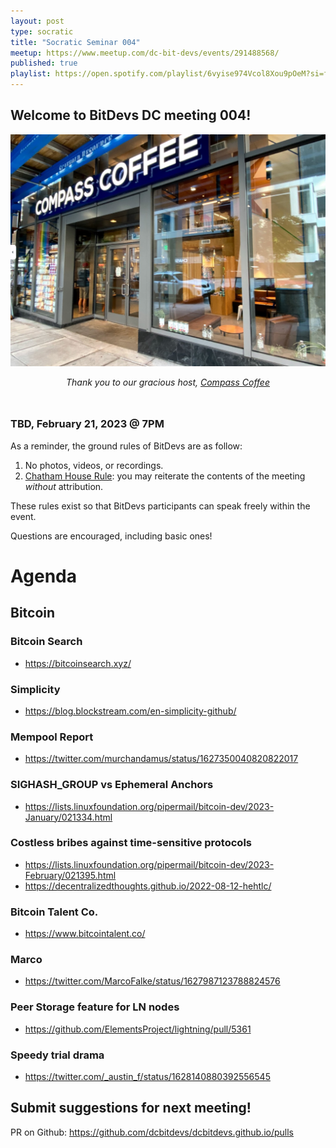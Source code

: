 ```yaml
---
layout: post
type: socratic
title: "Socratic Seminar 004"
meetup: https://www.meetup.com/dc-bit-devs/events/291488568/
published: true
playlist: https://open.spotify.com/playlist/6vyise974Vcol8Xou9pOeM?si=fdf4f158ecc64c2f
---
```


## Welcome to BitDevs DC meeting 004!

![compass](img/002-compass.png)


<div style="text-align: center; margin-bottom: 3rem;">
<i>Thank you to our gracious host, <a href="https://www.compasscoffee.com/products/bitcoin-blend?variant=39564113477728">Compass
Coffee</a></i>
</div>


### TBD, February 21, 2023 @ 7PM

As a reminder, the ground rules of BitDevs are as follow:

1. No photos, videos, or recordings.
2. [Chatham House Rule](https://en.wikipedia.org/wiki/Chatham_House_Rule): you may
   reiterate the contents of the meeting *without* attribution.


These rules exist so that BitDevs participants can speak freely
within the event.

Questions are encouraged, including basic ones!

# Agenda

## Bitcoin

### Bitcoin Search
  - <https://bitcoinsearch.xyz/>

### Simplicity
  - <https://blog.blockstream.com/en-simplicity-github/>

### Mempool Report
  - <https://twitter.com/murchandamus/status/1627350040820822017>

### SIGHASH_GROUP vs Ephemeral Anchors
  - <https://lists.linuxfoundation.org/pipermail/bitcoin-dev/2023-January/021334.html>

### Costless bribes against time-sensitive protocols
  - <https://lists.linuxfoundation.org/pipermail/bitcoin-dev/2023-February/021395.html>
  - <https://decentralizedthoughts.github.io/2022-08-12-hehtlc/>

### Bitcoin Talent Co.
  - <https://www.bitcointalent.co/>

### Marco
  - <https://twitter.com/MarcoFalke/status/1627987123788824576>

### Peer Storage feature for LN nodes
  - <https://github.com/ElementsProject/lightning/pull/5361>

### Speedy trial drama
  - <https://twitter.com/_austin_f/status/1628140880392556545>

## Submit suggestions for next meeting!

PR on Github: https://github.com/dcbitdevs/dcbitdevs.github.io/pulls
